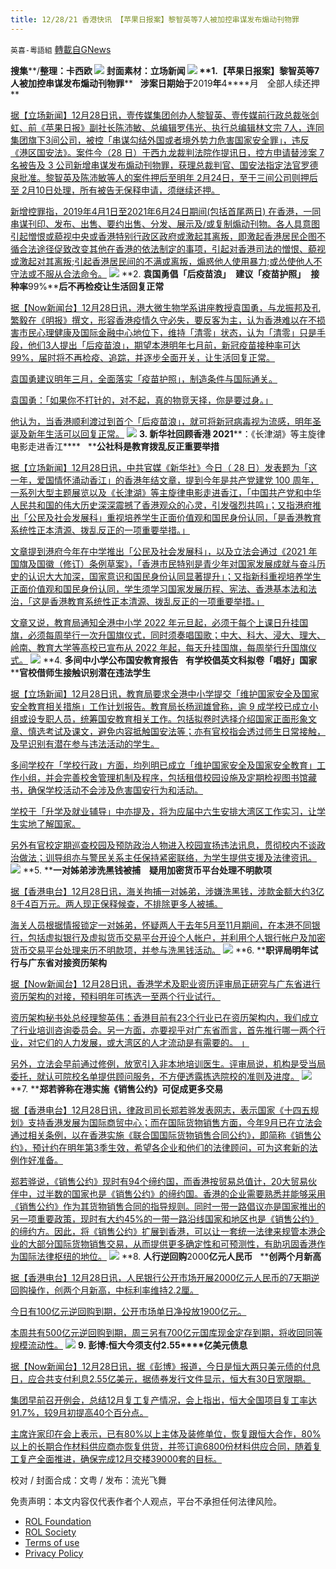 ```yaml
---
title: 12/28/21 香港快讯 【苹果日报案】黎智英等7人被加控串谋发布煽动刊物罪
---
```

`英喜-粵語組` [轉載自GNews](https://gnews.org/zh-hans/1798657/)

**搜集****/****整理：卡西欧**
![](https://assets.gnews.org/wp-content/uploads/2021/12/1228fenmian.jpg)
封面素材：立场新闻
![](https://assets.gnews.org/wp-content/uploads/2021/12/Screen-Shot-2021-12-28-at-9.13.46-AM.png)
**1.****【苹果日报案】黎智英等****7****人被加控串谋发布煽动刊物罪****   ****涉案日期始于****2019****年****4****月　全部人续还押**

[据【立场新闻】12月28日讯，壹传媒集团创办人黎智英、壹传媒前行政总裁张剑虹、前《苹果日报》副社长陈沛敏、总编辑罗伟光、执行总编辑林文宗 7人，连同集团旗下3间公司，被控「串谋勾结外国或者境外势力危害国家安全罪」，违反《港区国安法》。案件今（28 日）于西九龙裁判法院作提讯日，控方申请替涉案 7 名被告及 3 公司新增串谋发布煽动刊物罪，获理总裁判官、国安法指定法官罗德泉批准。黎智英及陈沛敏等人的案件押后至明年 2月24日，至于三间公司则押后至 2月10日处理，所有被告无保释申请，须继续还押。](https://www.thestandnews.com/court/蘋果日報案黎智英等-7-人被加控串謀發布煽動刊物罪-涉案日期始於-2019-年4-月-全部人續還押)

[新增控罪指，2019年4月1日至2021年6月24日期间(包括首尾两日) 在香港，一同串谋刊印、发布、出售、要约出售、分发、展示及/或复制煽动刊物。各人具意图引起憎恨或藐视中央或香港特别行政区政府或激起其离叛，即激起香港居民企图不循合法途径促致改变其他在香港的依法制定的事项，引起对香港司法的憎恨、藐视或激起对其离叛;引起香港居民间的不满或离叛，煽惑他人使用暴力;或怂使他人不守法或不服从合法命令。](https://www.thestandnews.com/court/蘋果日報案黎智英等-7-人被加控串謀發布煽動刊物罪-涉案日期始於-2019-年4-月-全部人續還押)
![](https://assets.gnews.org/wp-content/uploads/2021/12/Screen-Shot-2021-12-28-at-9.13.57-AM.png)
**2. ****袁国勇倡「后疫苗浪」****  ****建议「疫苗护照」****  ****接种率****99%****后不再检疫让生活回复正常**

[据【Now新闻台】12月28日讯，港大微生物学系讲座教授袁国勇，与龙振邦及孔繁毅在《明报》撰文，形容香港疫情久守必失，要反客为主，认为香港难以在不损害市民心理健康及国际金融中心地位下，维持「清零」状态，认为「清零」只是手段，他们3人提出「后疫苗浪」，期望本港明年七月前，新冠疫苗接种率可达99%，届时将不再检疫、追踪，并逐步全面开关，让生活回复正常。](https://news.now.com/home/local/player?newsId=461354)

[袁国勇建议明年三月，全面落实「疫苗护照」，制造条件与国际通关。](https://news.now.com/home/local/player?newsId=461354)

[袁国勇：「如果你不打针的，对不起，真的物竞天择，你是要过身。」](https://news.now.com/home/local/player?newsId=461354)

[他认为，当香港顺利渡过到首个「后疫苗浪」，就可将新冠病毒视为流感，明年圣诞及新年生活可以回复正常。](https://news.now.com/home/local/player?newsId=461354)
![](https://assets.gnews.org/wp-content/uploads/2021/12/Screen-Shot-2021-12-28-at-9.14.05-AM.png)
**3. ****新华社回顾香港**** 2021****：《长津湖》等主旋律电影走进香江****   ****公社科是教育拨乱反正重要举措**

[据【立场新闻】12月28日讯，中共官媒《新华社》今日（ 28 日）发表题为「这一年，爱国情怀涌动香江」的香港年结文章，提到今年是共产党建党 100 周年，一系列大型主题展览以及《长津湖》等主旋律电影走进香江，「中国共产党和中华人民共和国的伟大历史深深震撼了香港观众的心灵，引发强烈共鸣」；又指港府推出「公民及社会发展科」重视培养学生正面价值观和国民身份认同，「是香港教育系统性正本清源、拨乱反正的一项重要举措。」](https://www.thestandnews.com/politics/新華社回顧-2021-年香港長津湖等主旋律電影走進香江-公社科是教育撥亂反正重要舉措)

[文章提到港府今年在中学推出「公民及社会发展科」，以及立法会通过《2021 年国旗及国徽（修订）条例草案》，「香港市民特别是青少年对国家发展成就与奋斗历史的认识大大加深，国家意识和国民身份认同显著提升」；又指新科重视培养学生正面价值观和国民身份认同，学生须学习国家发展历程、宪法、香港基本法和法治，「这是香港教育系统性正本清源、拨乱反正的一项重要举措。」](https://www.thestandnews.com/politics/新華社回顧-2021-年香港長津湖等主旋律電影走進香江-公社科是教育撥亂反正重要舉措)

[文章又说，教育局通知全港中小学 2022 年元旦起，必须于每个上课日升挂国旗，必须每周举行一次升国旗仪式，同时须奏唱国歌；中大、科大、浸大、理大、岭南、教育大学等高校已宣布从 2022 年起，每天升挂国旗，每周举行升国旗仪式。](https://www.thestandnews.com/politics/新華社回顧-2021-年香港長津湖等主旋律電影走進香江-公社科是教育撥亂反正重要舉措)
![](https://assets.gnews.org/wp-content/uploads/2021/12/Screen-Shot-2021-12-28-at-9.14.13-AM.png)
**4. ****多间中小学公布国安教育报告****   ****有学校倡英文科拟卷「唱好」国家****   ****官校借师生接触识别潜在违法学生**

[据【立场新闻】12月28日讯，教育局要求全港中小学提交「维护国家安全及国家安全教育相关措施」工作计划报告。教育局长杨润雄曾称，逾 9 成学校已成立小组或设专职人员，统筹国安教育相关工作。包括拟卷时选择介绍国家正面形象文章、慎选考试及课文，避免内容抵触国安法等；亦有官校指会透过师生日常接触，及早识别有潜在参与违法活动的学生。](https://www.thestandnews.com/politics/多間中小學公布國安教育報告-有學校倡英文科擬卷唱好國家-官校借師生接觸識別潛在違法學生)

[多间学校在「学校行政」方面，均列明已成立「维护国家安全及国家安全教育」工作小组，并会完善校舍管理机制及程序，包括租借校园设施及定期检视图书馆藏书，确保学校活动不会涉及危害国安行为和活动。](https://www.thestandnews.com/politics/多間中小學公布國安教育報告-有學校倡英文科擬卷唱好國家-官校借師生接觸識別潛在違法學生)

[学校于「升学及就业辅导」中亦提及，将为应届中六生安排大湾区工作实习，让学生实地了解国家。](https://www.thestandnews.com/politics/多間中小學公布國安教育報告-有學校倡英文科擬卷唱好國家-官校借師生接觸識別潛在違法學生)

[另外有官校定期巡查校园及预防政治人物进入校园宣扬违法讯息，贯彻校内不谈政治做法；训导组亦与警民关系主任保持紧密联络，为学生提供支援及法律资讯。](https://www.thestandnews.com/politics/多間中小學公布國安教育報告-有學校倡英文科擬卷唱好國家-官校借師生接觸識別潛在違法學生)
![](https://assets.gnews.org/wp-content/uploads/2021/12/Screen-Shot-2021-12-28-at-9.14.22-AM.png)
**5. ****一对姊弟涉洗黑钱被捕　疑用加密货币平台处理不明款项**

[据【香港电台】12月28日讯，海关拘捕一对姊弟，涉嫌洗黑钱，涉款金额大约3亿8千4百万元。两人现正保释候查，不排除更多人被捕。](https://news.rthk.hk/rthk/ch/component/k2/1626314-20211228.htm)

[海关人员根据情报锁定一对姊弟，怀疑两人于去年5月至11月期间，在本港不同银行，包括虚拟银行及虚拟货币交易平台开设个人帐户，并利用个人银行帐户及加密货币交易平台处理来历不明款项，并参与洗黑钱活动。](https://news.rthk.hk/rthk/ch/component/k2/1626314-20211228.htm)
![](https://assets.gnews.org/wp-content/uploads/2021/12/Screen-Shot-2021-12-28-at-9.14.33-AM.png)
**6. ****职评局明年试行与广东省对接资历架构**

[据【Now新闻台】12月28日讯，香港学术及职业资历评审局正研究与广东省进行资历架构的对接，预料明年可拣选一至两个行业试行。](https://news.now.com/home/local/player?newsId=461376)

[资历架构秘书处总经理黎英伟：香港目前有23个行业已在资历架构内，我们成立了行业培训咨询委员会。另一方面，亦要视乎对广东省而言，首先推行哪一两个行业，对它们的人力发展，或大湾区的人才流动是有需要的。 」](https://news.now.com/home/local/player?newsId=461376)

[另外，立法会早前通过修例，放宽引入非本地培训医生。评审局说，机构是受当局委托，就认可院校名单提供顾问服务，不方便透露拣选院校的准则及进度。](https://news.now.com/home/local/player?newsId=461376)
![](https://assets.gnews.org/wp-content/uploads/2021/12/Screen-Shot-2021-12-28-at-9.14.42-AM.png)
**7. ****郑若骅称在港实施《销售公约》可促成更多交易**

[据【香港电台】12月28日讯，律政司司长郑若骅发表网志，表示国家《十四五规划》支持香港发展为国际商贸中心；而在国际货物销售方面，今年9月已在立法会通过相关条例，以在香港实施《联合国国际货物销售合同公约》，即简称《销售公约》，预计约在明年第3季生效，希望各企业和他们的法律顾问，可为这套新的法例作好准备。](https://news.rthk.hk/rthk/ch/component/k2/1626275-20211228.htm)

[郑若骅说，《销售公约》现时有94个缔约国，而香港按贸易总值计，20大贸易伙伴中，过半数的国家也是《销售公约》的缔约国。香港的企业需要熟悉并能够采用《销售公约》作为其货物销售合同的指导规则。同时一带一路倡议亦是国家推出的另一项重要政策，现时有大约45%的一带一路沿线国家和地区也是《销售公约》的缔约方。因此，将《销售公约》扩展到香港，可以让一套统一法律来规管本港企业的大部分国际货物销售交易，从而提供更多确定性和可预测性，有助巩固香港作为国际法律枢纽的地位。](https://news.rthk.hk/rthk/ch/component/k2/1626275-20211228.htm)
![](https://assets.gnews.org/wp-content/uploads/2021/12/Screen-Shot-2021-12-28-at-9.14.52-AM.png)
**8. ****人行逆回购****2000****亿元人民币****   ****创两个月新高**

[据【香港电台】12月28日讯，人民银行公开市场开展2000亿元人民币的7天期逆回购操作，创两个月新高，中标利率维持2.2厘。](https://news.rthk.hk/rthk/ch/component/k2/1626239-20211228.htm?spTabChangeable=0)

[今日有100亿元逆回购到期，公开市场单日净投放1900亿元。](https://news.rthk.hk/rthk/ch/component/k2/1626239-20211228.htm?spTabChangeable=0)

[本周共有500亿元逆回购到期，周三另有700亿元国库现金定存到期，将收回同等规模流动性。](https://news.rthk.hk/rthk/ch/component/k2/1626239-20211228.htm?spTabChangeable=0)
![](https://assets.gnews.org/wp-content/uploads/2021/12/Screen-Shot-2021-12-28-at-9.15.01-AM.png)
**9. ****彭博****:****恒大今须支付****2.55****亿美元债息**

[据【Now新闻台】12月28日讯，据《彭博》报道，今日是恒大两只美元债的付息日，应合共支付利息2.55亿美元，据债券发行文件显示，恒大有30日宽限期。](https://news.now.com/home/finance/player?newsId=461384)

[集团早前召开例会，总结12月复工复产情况，会上指出，恒大全国项目复工率达91.7%，较9月初提高40个百分点。](https://news.now.com/home/finance/player?newsId=461384)

[主席许家印在会上表示，已有80%以上主体及装修单位，恢复跟恒大合作，80%以上的长期合作材料供应商亦恢复供货，并签订逾6800份材料供应合同，随着复工复产全面推进，确保完成12月交楼39000套的目标。](https://news.now.com/home/finance/player?newsId=461384)

校对 / 封面合成：文粤 / 发布：流光飞舞

 

免责声明：本文内容仅代表作者个人观点，平台不承担任何法律风险。

- [ROL Foundation](https://rolfoundation.org/)
- [ROL Society](https://rolsociety.org/)
- [Terms of use](https://gnews.org/terms-of-use-3/)
- [Privacy Policy](https://gnews.org/privacy-policy/)
